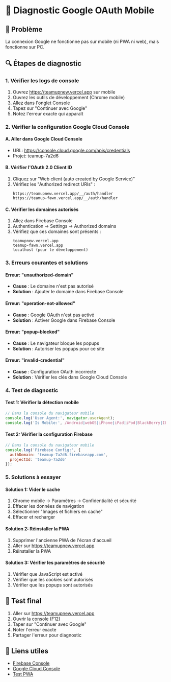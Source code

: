 # 🔧 Diagnostic Google OAuth Mobile

## 🚨 Problème
La connexion Google ne fonctionne pas sur mobile (ni PWA ni web), mais fonctionne sur PC.

## 🔍 Étapes de diagnostic

### 1. Vérifier les logs de console
1. Ouvrez https://teamupnew.vercel.app sur mobile
2. Ouvrez les outils de développement (Chrome mobile)
3. Allez dans l'onglet Console
4. Tapez sur "Continuer avec Google"
5. Notez l'erreur exacte qui apparaît

### 2. Vérifier la configuration Google Cloud Console

#### A. Aller dans Google Cloud Console
- URL: https://console.cloud.google.com/apis/credentials
- Projet: teamup-7a2d6

#### B. Vérifier l'OAuth 2.0 Client ID
1. Cliquez sur "Web client (auto created by Google Service)"
2. Vérifiez les "Authorized redirect URIs" :
   ```
   https://teamupnew.vercel.app/__/auth/handler
   https://teamup-fawn.vercel.app/__/auth/handler
   ```

#### C. Vérifier les domaines autorisés
1. Allez dans Firebase Console
2. Authentication → Settings → Authorized domains
3. Vérifiez que ces domaines sont présents :
   ```
   teamupnew.vercel.app
   teamup-fawn.vercel.app
   localhost (pour le développement)
   ```

### 3. Erreurs courantes et solutions

#### Erreur: "unauthorized-domain"
- **Cause** : Le domaine n'est pas autorisé
- **Solution** : Ajouter le domaine dans Firebase Console

#### Erreur: "operation-not-allowed"
- **Cause** : Google OAuth n'est pas activé
- **Solution** : Activer Google dans Firebase Console

#### Erreur: "popup-blocked"
- **Cause** : Le navigateur bloque les popups
- **Solution** : Autoriser les popups pour ce site

#### Erreur: "invalid-credential"
- **Cause** : Configuration OAuth incorrecte
- **Solution** : Vérifier les clés dans Google Cloud Console

### 4. Test de diagnostic

#### Test 1: Vérifier la détection mobile
```javascript
// Dans la console du navigateur mobile
console.log('User Agent:', navigator.userAgent);
console.log('Is Mobile:', /Android|webOS|iPhone|iPad|iPod|BlackBerry|IEMobile|Opera Mini/i.test(navigator.userAgent));
```

#### Test 2: Vérifier la configuration Firebase
```javascript
// Dans la console du navigateur mobile
console.log('Firebase Config:', {
  authDomain: 'teamup-7a2d6.firebaseapp.com',
  projectId: 'teamup-7a2d6'
});
```

### 5. Solutions à essayer

#### Solution 1: Vider le cache
1. Chrome mobile → Paramètres → Confidentialité et sécurité
2. Effacer les données de navigation
3. Sélectionner "Images et fichiers en cache"
4. Effacer et recharger

#### Solution 2: Réinstaller la PWA
1. Supprimer l'ancienne PWA de l'écran d'accueil
2. Aller sur https://teamupnew.vercel.app
3. Réinstaller la PWA

#### Solution 3: Vérifier les paramètres de sécurité
1. Vérifier que JavaScript est activé
2. Vérifier que les cookies sont autorisés
3. Vérifier que les popups sont autorisés

## 📱 Test final
1. Aller sur https://teamupnew.vercel.app
2. Ouvrir la console (F12)
3. Taper sur "Continuer avec Google"
4. Noter l'erreur exacte
5. Partager l'erreur pour diagnostic

## 🔗 Liens utiles
- [Firebase Console](https://console.firebase.google.com/project/teamup-7a2d6/authentication/settings)
- [Google Cloud Console](https://console.cloud.google.com/apis/credentials)
- [Test PWA](https://teamupnew.vercel.app/pwa-test.html)
